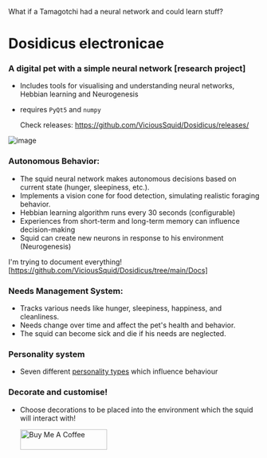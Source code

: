 What if a Tamagotchi had a neural network and could learn stuff?
# Dosidicus electronicae
### A digital pet with a simple neural network [research project]
* Includes tools for visualising and understanding neural networks, Hebbian learning and Neurogenesis

* requires `PyQt5` and `numpy`

  Check releases: https://github.com/ViciousSquid/Dosidicus/releases/


![image](https://github.com/user-attachments/assets/bc24bd2b-1825-4ab2-acc6-edaefb3e3165)





### Autonomous Behavior:

* The squid neural network makes autonomous decisions based on current state (hunger, sleepiness, etc.).
* Implements a vision cone for food detection, simulating realistic foraging behavior.
* Hebbian learning algorithm runs every 30 seconds (configurable)
* Experiences from short-term and long-term memory can influence decision-making
* Squid can create new neurons in response to his environment (Neurogenesis)

I'm trying to document everything!
[https://github.com/ViciousSquid/Dosidicus/tree/main/Docs]

### Needs Management System:

* Tracks various needs like hunger, sleepiness, happiness, and cleanliness.
* Needs change over time and affect the pet's health and behavior.
* The squid can become sick and die if his needs are neglected.

### Personality system

* Seven different [personality types](https://github.com/ViciousSquid/Dosidicus/blob/main/Docs/Personalities.md) which influence behaviour

### Decorate and customise!

* Choose decorations to be placed into the environment which the squid will interact with!


  <a href="https://www.buymeacoffee.com/vicioussquid" target="_blank"><img src="https://cdn.buymeacoffee.com/buttons/default-orange.png" alt="Buy Me A Coffee" height="41" width="174"></a>
